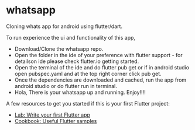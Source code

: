 # whatsapp

Cloning whats app for android using flutter/dart.

To run experience the ui and functionality of this app,

* Download/Clone the whatsapp repo.
* Open the folder in the ide of your preference with flutter support - for detailson ide please check flutter.io getting started.
* Open the terminal of the ide and do flutter pub get or if in android studio open pubspec.yaml and at the top right corner click pub get.
* Once the dependencies are downloaded and cached, run the app from android studio or do flutter run in terminal.
* Hola, There is your whatsapp up and running. Enjoy!!!!



A few resources to get you started if this is your first Flutter project:

- [Lab: Write your first Flutter app](https://flutter.dev/docs/get-started/codelab)
- [Cookbook: Useful Flutter samples](https://flutter.dev/docs/cookbook)
